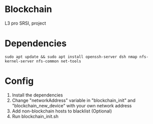 # Blockchain
L3 pro SRSI, project 

# Dependencies
```
sudo apt update && sudo apt install openssh-server dsh nmap nfs-kernel-server nfs-common net-tools
```

# Config
1. Install the dependencies
2. Change "networkAddress" variable in "blockchain_init" and "blockchain_new_device" with your own network address
3. Add non-blockchain hosts to blacklist (Optional)
4. Run blockchain_init.sh